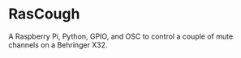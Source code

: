 RasCough
========

A Raspberry Pi, Python, GPIO, and OSC to control a couple of mute channels on a Behringer X32.
